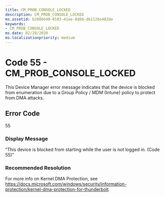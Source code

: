 ```yaml
---
title: CM_PROB_CONSOLE_LOCKED
description: CM_PROB_CONSOLE_LOCKED
ms.assetid: b2086640-0103-41ee-8d60-db1126e482de
keywords:
- CM_PROB_CONSOLE_LOCKED
ms.date: 02/28/2020
ms.localizationpriority: medium
---
```


# Code 55 - CM_PROB_CONSOLE_LOCKED

This Device Manager error message indicates that the device is blocked from enumeration due to a Group Policy / MDM (Intune) policy to protect from DMA attacks.




## Error Code

55

### Display Message

"This device is blocked from starting while the user is not logged in. (Code 55)"


### Recommended Resolution

For more info on Kernel DMA Protection, see https://docs.microsoft.com/windows/security/information-protection/kernel-dma-protection-for-thunderbolt.

